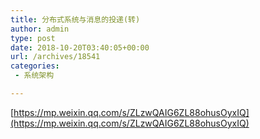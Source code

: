 ```yaml
---
title: 分布式系统与消息的投递(转)
author: admin
type: post
date: 2018-10-20T03:40:05+00:00
url: /archives/18541
categories:
 - 系统架构

---
```

[https://mp.weixin.qq.com/s/ZLzwQAIG6ZL88ohusOyxIQ](https://mp.weixin.qq.com/s/ZLzwQAIG6ZL88ohusOyxIQ)